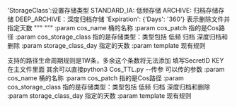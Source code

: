 
'StorageClass':设置存储类型
STANDARD_IA: 低频存储
ARCHIVE:  归档存储存储
DEEP_ARCHIVE：深度归档存储
'Expiration': {'Days': '360'} 表示删除文件并指定天数
"""
"""
:param cos_name 桶的名称
:param cos_patch 指的是Cos路径
:param cos_storage_class 指的是存储类型：类型包括  低频 归档 深度归档和删除
:param storage_class_day 指定的天数
:param template 现有规则

支持的路径生命周期规则是1W条，多余这个条数将无法添加
填写SecretID  KEY 在主文件里面
其余可以直接python3 Cos_TTL.py --传参  可以传的参数 
:param cos_name 桶的名称
:param cos_patch 指的是Cos路径
:param cos_storage_class 指的是存储类型：类型包括  低频 归档 深度归档和删除
:param storage_class_day 指定的天数
:param template 现有规则
